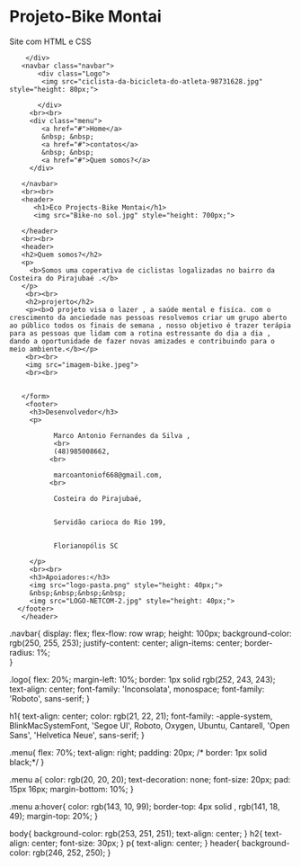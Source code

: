 # Projeto-Bike Montai
Site com HTML e CSS
<!DOCTYPE html>
<html lang="pt-br">
<head>
    <meta charset="UTF-8">
    <meta http-equiv="X-UA-Compatible" content="IE=edge">
    <meta name="viewport" content="width=device-width, initial-scale=1.0">
    <link rel="stylesheet" href="css/estilo.css">
    <title>Bike Montai</title>
</head>
<body>
  
        </div>
       <navbar class="navbar">
           <div class="Logo">
            <img src="ciclista-da-bicicleta-do-atleta-98731628.jpg" style="height: 80px;">

           </div>
         <br><br>
         <div class="menu">
            <a href="#">Home</a>
            &nbsp; &nbsp;
            <a href="#">contatos</a>
            &nbsp; &nbsp;
            <a href="#">Quem somos?</a>
         </div>
     
       </navbar>
       <br><br>
       <header>
          <h1>Eco Projects-Bike Montai</h1>
          <img src="Bike-no sol.jpg" style="height: 700px;">
          
       </header>
       <br><br>
       <header>
       <h2>Quem somos?</h2>
       <p>
         <b>Somos uma coperativa de ciclistas logalizadas no bairro da Costeira do Pirajubaé .</b>
       </p>
        <br><br>
        <h2>projerto</h2>
        <p><b>O projeto visa o lazer , a saúde mental e fisíca. com o crescimento da anciedade nas pessoas resolvemos criar um grupo aberto ao público todos os finais de semana , nosso objetivo é trazer terápia para as pessoas que lidam com a rotina estressante do dia a dia , dando a oportunidade de fazer novas amizades e contribuindo para o meio ambiente.</b></p>
        <br><br>
        <img src="imagem-bike.jpeg">
        <br><br>

        
       </form>
        <footer>
         <h3>Desenvolvedor</h3>
         <p>
            
               Marco Antonio Fernandes da Silva ,
               <br>
               (48)985008662,
              <br>
               
               marcoantoniof668@gmail.com,
              <br>
               
               Costeira do Pirajubaé,
              
               
               Servidão carioca do Rio 199,
              
               
               Florianopólis SC
            
         </p>
         <br><br>
         <h3>Apoiadores:</h3>
         <img src="logo-pasta.png" style="height: 40px;">
         &nbsp;&nbsp;&nbsp;&nbsp;
         <img src="LOGO-NETCOM-2.jpg" style="height: 40px;">
      </footer>
       </header>
       
</body>
</html>

.navbar{
    display: flex;
    flex-flow: row wrap;
    height: 100px;
    background-color: rgb(250, 255, 253);
    justify-content: center;
    align-items: center;
    border-radius: 1%;   
}
 
.logo{
    flex: 20%;
    margin-left: 10%;
    border: 1px solid rgb(252, 243, 243);
    text-align: center;
    font-family: 'Inconsolata', monospace;
font-family: 'Roboto', sans-serif;
}

h1{
    text-align: center;
    color: rgb(21, 22, 21);
    font-family: -apple-system, BlinkMacSystemFont, 'Segoe UI', Roboto, Oxygen, Ubuntu, Cantarell, 'Open Sans', 'Helvetica Neue', sans-serif;
}

.menu{
    flex: 70%;
    text-align: right;
    padding: 20px;
   /* border: 1px solid black;*/
}

 
.menu a{
    color: rgb(20, 20, 20);
    text-decoration: none;
    font-size: 20px;
    pad: 15px 16px;
    margin-bottom: 10%;
}

.menu a:hover{
    color: rgb(143, 10, 99);
    border-top: 4px solid , rgb(141, 18, 49);
    margin-top: 20%;
}

body{
    background-color: rgb(253, 251, 251);
    text-align: center;
}
h2{
    text-align: center;
    font-size: 30px;
}
p{
    text-align: center;
}
header{
    background-color: rgb(246, 252, 250);
}
